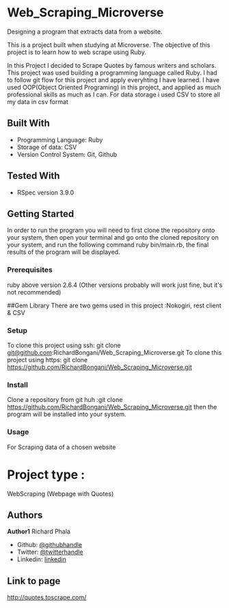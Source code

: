 # Web_Scraping_Microverse
Designing a program that extracts data from a website.

This is a project built when studying at Microverse. The objective of this project is to learn how to web scrape using Ruby.

In this Project I decided to Scrape Quotes by famous writers and scholars. This project was used building a programming language called Ruby. I had to follow git flow for this project and apply everyhting I have learned. I have used OOP(Object Oriented Programing) in this project, and applied as much professional skills as much as I can. For data storage i used CSV to store all my data in csv format

## Built With

- Programming Language: Ruby
- Storage of data: CSV
- Version Control System: Git, Github

## Tested With 

- RSpec version 3.9.0

## Getting Started
In order to run the program you will need to first clone the repository onto your system, then open your terminal and go onto the cloned repository on your system, and run the following command ruby bin/main.rb, the final results of the program will be displayed. 

### Prerequisites
ruby above version 2.6.4 (Other versions probably will work just fine, but it's not recommended)

##Gem Library
There are two gems used in this project :Nokogiri, rest client & CSV

### Setup
To clone this project using ssh: git clone git@github.com:RichardBongani/Web_Scraping_Microverse.git
To clone this project using https: git clone https://github.com/RichardBongani/Web_Scraping_Microverse.git

### Install
Clone a repository from git huh :git clone https://github.com/RichardBongani/Web_Scraping_Microverse.git
then the program will be installed into your system.

### Usage
For Scraping data of a chosen website 

# Project type :

WebScraping (Webpage with Quotes)

## Authors

**Author1**
  Richard Phala
- Github: [@githubhandle](https://github.com/RichardBongani)
- Twitter: [@twitterhandle](https://github.com/Richard15391169)
- Linkedin: [linkedin](https://www.linkedin.com/in/richard-phala-078428113/)


## Link to page
http://quotes.toscrape.com/

